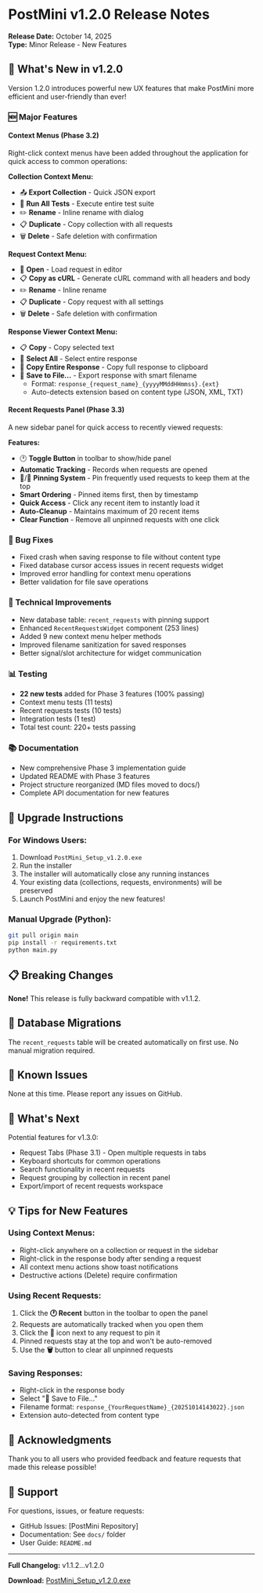 # PostMini v1.2.0 Release Notes

**Release Date:** October 14, 2025  
**Type:** Minor Release - New Features

## 🎉 What's New in v1.2.0

Version 1.2.0 introduces powerful new UX features that make PostMini more efficient and user-friendly than ever!

### 🆕 Major Features

#### Context Menus (Phase 3.2)
Right-click context menus have been added throughout the application for quick access to common operations:

**Collection Context Menu:**
- 📤 **Export Collection** - Quick JSON export
- 🧪 **Run All Tests** - Execute entire test suite
- ✏️ **Rename** - Inline rename with dialog
- 📋 **Duplicate** - Copy collection with all requests
- 🗑️ **Delete** - Safe deletion with confirmation

**Request Context Menu:**
- 📂 **Open** - Load request in editor
- 📋 **Copy as cURL** - Generate cURL command with all headers and body
- ✏️ **Rename** - Inline rename
- 📋 **Duplicate** - Copy request with all settings
- 🗑️ **Delete** - Safe deletion with confirmation

**Response Viewer Context Menu:**
- 📋 **Copy** - Copy selected text
- 🔘 **Select All** - Select entire response
- 📄 **Copy Entire Response** - Copy full response to clipboard
- 💾 **Save to File...** - Export response with smart filename
  - Format: `response_{request_name}_{yyyyMMddHHmmss}.{ext}`
  - Auto-detects extension based on content type (JSON, XML, TXT)

#### Recent Requests Panel (Phase 3.3)
A new sidebar panel for quick access to recently viewed requests:

**Features:**
- 🕐 **Toggle Button** in toolbar to show/hide panel
- **Automatic Tracking** - Records when requests are opened
- 📍/📌 **Pinning System** - Pin frequently used requests to keep them at the top
- **Smart Ordering** - Pinned items first, then by timestamp
- **Quick Access** - Click any recent item to instantly load it
- **Auto-Cleanup** - Maintains maximum of 20 recent items
- **Clear Function** - Remove all unpinned requests with one click

### 🐛 Bug Fixes

- Fixed crash when saving response to file without content type
- Fixed database cursor access issues in recent requests widget
- Improved error handling for context menu operations
- Better validation for file save operations

### 🔧 Technical Improvements

- New database table: `recent_requests` with pinning support
- Enhanced `RecentRequestsWidget` component (253 lines)
- Added 9 new context menu helper methods
- Improved filename sanitization for saved responses
- Better signal/slot architecture for widget communication

### 📊 Testing

- **22 new tests** added for Phase 3 features (100% passing)
- Context menu tests (11 tests)
- Recent requests tests (10 tests)
- Integration tests (1 test)
- Total test count: 220+ tests passing

### 📚 Documentation

- New comprehensive Phase 3 implementation guide
- Updated README with Phase 3 features
- Project structure reorganized (MD files moved to docs/)
- Complete API documentation for new features

## 🚀 Upgrade Instructions

### For Windows Users:
1. Download `PostMini_Setup_v1.2.0.exe`
2. Run the installer
3. The installer will automatically close any running instances
4. Your existing data (collections, requests, environments) will be preserved
5. Launch PostMini and enjoy the new features!

### Manual Upgrade (Python):
```bash
git pull origin main
pip install -r requirements.txt
python main.py
```

## 📋 Breaking Changes

**None!** This release is fully backward compatible with v1.1.2.

## 🔄 Database Migrations

The `recent_requests` table will be created automatically on first use. No manual migration required.

## 📝 Known Issues

None at this time. Please report any issues on GitHub.

## 🎯 What's Next

Potential features for v1.3.0:
- Request Tabs (Phase 3.1) - Open multiple requests in tabs
- Keyboard shortcuts for common operations
- Search functionality in recent requests
- Request grouping by collection in recent panel
- Export/import of recent requests workspace

## 💡 Tips for New Features

### Using Context Menus:
- Right-click anywhere on a collection or request in the sidebar
- Right-click in the response body after sending a request
- All context menu actions show toast notifications
- Destructive actions (Delete) require confirmation

### Using Recent Requests:
1. Click the **🕐 Recent** button in the toolbar to open the panel
2. Requests are automatically tracked when you open them
3. Click the **📍** icon next to any request to pin it
4. Pinned requests stay at the top and won't be auto-removed
5. Use the **🗑️** button to clear all unpinned requests

### Saving Responses:
- Right-click in the response body
- Select "💾 Save to File..."
- Filename format: `response_{YourRequestName}_{20251014143022}.json`
- Extension auto-detected from content type

## 🙏 Acknowledgments

Thank you to all users who provided feedback and feature requests that made this release possible!

## 📧 Support

For questions, issues, or feature requests:
- GitHub Issues: [PostMini Repository]
- Documentation: See `docs/` folder
- User Guide: `README.md`

---

**Full Changelog:** v1.1.2...v1.2.0

**Download:** [PostMini_Setup_v1.2.0.exe](dist/installer/PostMini_Setup_v1.2.0.exe)

